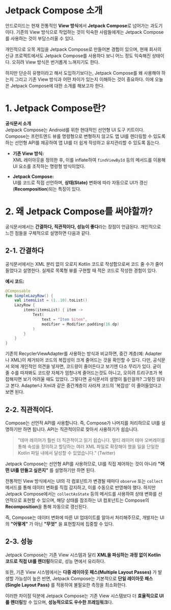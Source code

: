 # Jetpack Compose 소개

안드로이드는 현재 전통적인 **View 방식**에서 **Jetpack Compose**로 넘어가는 과도기이다. 기존의 View 방식으로 작업하는 것이 익숙한 사람들에게는 Jetpack Compose를 사용하는 것이 부담스러울 수 있다.

개인적으로 오목 게임을 Jetpack Compose로 만들어본 경험이 있으며, 현재 회사의 신규 프로젝트에서도 Jetpack Compose를 사용하다 보니 어느 정도 익숙해진 상태이다. 오히려 View 방식은 번거롭게 느껴지기도 한다.

하지만 단순히 유행이라고 해서 도입하기보다는, Jetpack Compose를 왜 사용해야 하는지 그리고 기존 View 방식과 어떤 차이가 있는지 이해하는 것이 중요하다. 이에 오늘은 Jetpack Compose에 대한 소개를 해보고자 한다.

# 1. Jetpack Compose란?

**공식문서 소개**  
Jetpack Compose는 Android를 위한 현대적인 선언형 UI 도구 키트이다. Compose는 프런트엔드 뷰를 명령형으로 변형하지 않고도 앱 UI를 렌더링할 수 있도록 하는 선언형 API를 제공하여 앱 UI를 더 쉽게 작성하고 유지관리할 수 있도록 돕는다.

- **기존 View 방식:**  
  XML 레이아웃을 정의한 후, 이를 inflate하여 `findViewById` 등의 메서드를 이용해 UI 요소를 조작하는 명령형 방식이었다.
  
- **Jetpack Compose:**  
  UI를 코드로 직접 선언하며, **상태(State)** 변화에 따라 자동으로 UI가 갱신(**Recomposition**)되는 특징이 있다.




# 2. 왜 Jetpack Compose를 써야할까?

공식문서에서는 **간결하다, 직관적이다, 성능이 좋다**라는 장점이 언급된다. 개인적으로 느낀 점들을 구체적으로 설명하면 다음과 같다.

## 2-1. 간결하다

공식문서에서는 XML 분리 없이 오로지 Kotlin 코드로 작성함으로써 코드 줄 수가 줄어들었다고 설명한다. 실제로 목록형 뷰를 구현할 때 적은 코드로 작성한 경험이 있다.

**예시 코드:**

```kotlin
@Composable
fun SimpleLazyRow() {
    val itemsList = (1..10).toList()
    LazyRow {
        items(itemsList) { item ->
            Text(
                text = "Item $item",
                modifier = Modifier.padding(16.dp)
            )
        }
    }
}
```

기존의 RecyclerViewAdapter를 사용하는 방식과 비교하면, 중간 계층(예: Adapter나 XML)이 제거되어 코드의 복잡성이 크게 줄어드는 것을 확인할 수 있다.
다만, 공식문서 외에 개인적인 의견을 넣자면, 코드량이 줄어든다고 보기엔 다소 무리가 있다. 굳이 줄 수를 따져봐도 코드량 자체가 엄청나게 줄어드는것도 아니고, 오히려 트리구조가 복잡해지면 보기 어려울 때도 있었다.
그렇다면 공식문서의 설명이 틀린걸까? 그렇진 않다고 본다. Adapter나 Xml과 같은 중간계층이 사라져 코드의 '복잡성' 이 줄어들었다고 보면 된다.

## 2-2. 직관적이다.

Compose는 선언적 API를 사용합니다. 즉, Compose가 나머지를 처리하므로 UI를 설명하기만 하면 됩니다. API는 직관적이므로 찾아서 사용하기가 쉽습니다.

> "테마 레이어가 훨씬 더 직관적이고 읽기 쉽습니다. 멀티 레이어 테마 오버레이를 통해 속성을 정의하고 할당하는 여러 XML 파일로 확장해야 했을 일을 단일한 Kotlin 파일 내에서 달성할 수 있었습니다.” (Twitter)

Jetpack Compose는 선언형 API를 사용하므로, UI를 직접 제어하는 것이 아니라 **"어떤 UI를 만들고 싶은지"** 를 설명하기만 하면 된다.

전통적인 View 방식에서는 UI의 각 컴포넌트가 변경될 때마다 `observe` 또는 `collect` 메서드를 통해 데이터 변화를 직접 감지하고, 이를 수동으로 반영해야 했다. 하지만 Jetpack Compose에서는 `collectAsState` 등의 메서드를 사용하여 상태 변화를 선언적으로 표현할 수 있으며, 해당 상태를 참조하는 UI 컴포넌트는 Compose의 **Recomposition**을 통해 자동으로 갱신된다.

즉, Compose는 데이터 변화에 따른 UI 업데이트를 알아서 처리해주므로, 개발자는 UI의 **"어떻게"** 가 아닌 **"무엇"** 을 표현할지에 집중할 수 있다.

## 2-3. 성능

Jetpack Compose는 기존 View 시스템과 달리 **XML을 파싱하는 과정 없이 Kotlin 코드로 직접 UI를 렌더링**하므로, 성능 면에서 유리하다.

또한, 기존 View 시스템에서는 **다중 레이아웃 패스(Multiple Layout Passes)** 가 발생할 가능성이 높은 반면, Jetpack Compose는 기본적으로 **단일 레이아웃 패스(Single Layout Pass)** 를 적용하여 불필요한 측정을 최소화한다.

이러한 차이점 덕분에 Jetpack Compose는 기존 View 시스템보다 더 **효율적으로 UI를 렌더링**할 수 있으며, **성능적으로도 우수한 프레임워크**다.

